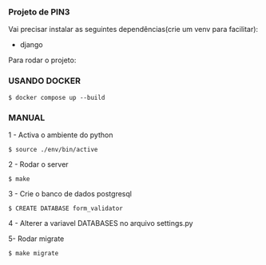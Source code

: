 ### Projeto de PIN3

Vai precisar instalar as seguintes dependências(crie um venv para facilitar):
* django

Para rodar o projeto:

### USANDO DOCKER
```
$ docker compose up --build
```

### MANUAL
1 - Activa o ambiente do python
```
$ source ./env/bin/active 
```

2 - Rodar o server
```
$ make
```
3 - Crie o banco de dados postgresql
``` 
$ CREATE DATABASE form_validator
```

4 - Alterer a variavel DATABASES no arquivo settings.py

5- Rodar migrate
```
$ make migrate
```

